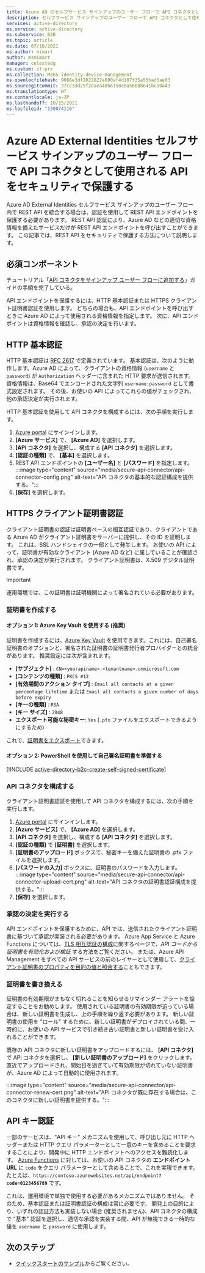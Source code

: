 ```yaml
---
title: Azure AD のセルフサービス サインアップのユーザー フローで API コネクタとして使用される API をセキュリティで保護する
description: セルフサービス サインアップのユーザー フローで API コネクタとして使用されるカスタム RESTful API をセキュリティで保護します。
services: active-directory
ms.service: active-directory
ms.subservice: B2B
ms.topic: article
ms.date: 07/16/2021
ms.author: mimart
author: msmimart
manager: celestedg
ms.custom: it-pro
ms.collection: M365-identity-device-management
ms.openlocfilehash: 9086e3df2022822e890af4d187f35a55bad5ae03
ms.sourcegitcommit: 37cc33d25f2daea40b6158a8a56b08641bca0a43
ms.translationtype: HT
ms.contentlocale: ja-JP
ms.lasthandoff: 10/15/2021
ms.locfileid: "130074116"
---
```

# <a name="secure-your-api-used-an-api-connector-in-azure-ad-external-identities-self-service-sign-up-user-flows"></a>Azure AD External Identities セルフサービス サインアップのユーザー フローで API コネクタとして使用される API をセキュリティで保護する

Azure AD External Identities セルフサービス サインアップのユーザー フロー内で REST API を統合する場合は、認証を使用して REST API エンドポイントを保護する必要があります。 REST API 認証により、Azure AD などの適切な資格情報を備えたサービスだけが REST API エンドポイントを呼び出すことができます。 この記事では、REST API をセキュリティで保護する方法について説明します。 

## <a name="prerequisites"></a>必須コンポーネント
チュートリアル「[API コネクタをサインアップ ユーザー フローに追加する](self-service-sign-up-add-api-connector.md)」ガイドの手順を完了している。

API エンドポイントを保護するには、HTTP 基本認証または HTTPS クライアント証明書認証を使用します。 どちらの場合も、API エンドポイントを呼び出すときに Azure AD によって使用される資格情報を指定します。 次に、API エンドポイントは資格情報を確認し、承認の決定を行います。


## <a name="http-basic-authentication"></a>HTTP 基本認証

HTTP 基本認証は [RFC 2617](https://tools.ietf.org/html/rfc2617) で定義されています。 基本認証は、次のように動作します。Azure AD によって、クライアントの資格情報 (`username` と `password`) が `Authorization` ヘッダーに含まれた HTTP 要求が送信されます。 資格情報は、Base64 でエンコードされた文字列 `username:password` として書式設定されます。 その後、お使いの API によってこれらの値がチェックされ、他の承認決定が実行されます。

HTTP 基本認証を使用して API コネクタを構成するには、次の手順を実行します。

1. [Azure portal](https://portal.azure.com/) にサインインします。
2. **[Azure サービス]** で、 **[Azure AD]** を選択します。
3. **[API コネクタ]** を選択し、構成する **[API コネクタ]** を選択します。
4. **[認証の種類]** で、 **[基本]** を選択します。
5. REST API エンドポイントの **[ユーザー名]** と **[パスワード]** を指定します。
    :::image type="content" source="media/secure-api-connector/api-connector-config.png" alt-text="API コネクタの基本的な認証構成を提供する。":::
6. **[保存]** を選択します。

## <a name="https-client-certificate-authentication"></a>HTTPS クライアント証明書認証

クライアント証明書の認証は証明書ベースの相互認証であり、クライアントである Azure AD がクライアント証明書をサーバーに提供し、その ID を証明します。 これは、SSL ハンドシェイクの一部として発生します。 お使いの API によって、証明書が有効なクライアント (Azure AD など) に属していることが確認され、承認の決定が実行されます。 クライアント証明書は、X.509 デジタル証明書です。 

> [!IMPORTANT]
> 運用環境では、この証明書は証明機関によって署名されている必要があります。

### <a name="create-a-certificate"></a>証明書を作成する

#### <a name="option-1-use-azure-key-vault-recommended"></a>オプション 1: Azure Key Vault を使用する (推奨)

証明書を作成するには、[Azure Key Vault](../../key-vault/certificates/create-certificate.md) を使用できます。これには、自己署名証明書のオプションと、署名された証明書の証明書発行者プロバイダーとの統合があります。 推奨設定には次が含まれます。
- **[サブジェクト]** : `CN=<yourapiname>.<tenantname>.onmicrosoft.com`
- **[コンテンツの種類]** : `PKCS #12`
- **[有効期間のアクション タイプ]** : `Email all contacts at a given percentage lifetime` または `Email all contacts a given number of days before expiry`
- **[キーの種類]** : `RSA`
- **[キー サイズ]** : `2048`
- **エクスポート可能な秘密キー**: `Yes` (`.pfx` ファイルをエクスポートできるようにするため)

これで、[証明書をエクスポート](../../key-vault/certificates/how-to-export-certificate.md)できます。

#### <a name="option-2-prepare-a-self-signed-certificate-using-powershell"></a>オプション 2: PowerShell を使用して自己署名証明書を準備する

[!INCLUDE [active-directory-b2c-create-self-signed-certificate](../../../includes/active-directory-b2c-create-self-signed-certificate.md)]

### <a name="configure-your-api-connector"></a>API コネクタを構成する

クライアント証明書認証を使用して API コネクタを構成するには、次の手順を実行します。

1. [Azure portal](https://portal.azure.com/) にサインインします。
2. **[Azure サービス]** で、 **[Azure AD]** を選択します。
3. **[API コネクタ]** を選択し、構成する **[API コネクタ]** を選択します。
4. **[認証の種類]** で **[証明書]** を選択します。
5. **[証明書のアップロード]** ボックスで、秘密キーを備えた証明書の .pfx ファイルを選択します。
6. **[パスワードの入力]** ボックスに、証明書のパスワードを入力します。
  :::image type="content" source="media/secure-api-connector/api-connector-upload-cert.png" alt-text="API コネクタの証明書認証構成を提供する。":::
7. **[保存]** を選択します。

### <a name="perform-authorization-decisions"></a>承認の決定を実行する 
API エンドポイントを保護するために、API では、送信されたクライアント証明書に基づいて承認が実装される必要があります。 Azure App Service と Azure Functions については、[TLS 相互認証の構成](../../app-service/app-service-web-configure-tls-mutual-auth.md)に関するページで、*API コードから証明書を有効化および検証* する方法をご覧ください。  または、Azure API Management をすべての API サービスの前のレイヤーとして使用して、[クライアント証明書のプロパティを目的の値と照合する](
../../api-management/api-management-howto-mutual-certificates-for-clients.md)こともできます。

### <a name="renewing-certificates"></a>証明書を書き換える
証明書の有効期限がまもなく切れることを知らせるリマインダー アラートを設定することをお勧めします。 使用されている証明書の有効期限が迫っている場合は、新しい証明書を生成し、上の手順を繰り返す必要があります。 新しい証明書の使用を "ロール" するために、新しい証明書がデプロイされている間、一時的に、お使いの API サービスで引き続き古い証明書と新しい証明書を受け入れることができます。 

既存の API コネクタに新しい証明書をアップロードするには、 **[API コネクタ]** で API コネクタを選択し、 **[新しい証明書のアップロード]** をクリックします。 直近でアップロードされ、開始日を過ぎていて有効期限が切れていない証明書が、Azure AD によって自動的に使用されます。

  :::image type="content" source="media/secure-api-connector/api-connector-renew-cert.png" alt-text="API コネクタが既に存在する場合は、このコネクタに新しい証明書を提供する。":::

## <a name="api-key-authentication"></a>API キー認証

一部のサービスは、"API キー" メカニズムを使用して、呼び出し元に HTTP ヘッダーまたは HTTP クエリ パラメーターとして一意のキーを含めることを要求することにより、開発中に HTTP エンドポイントへのアクセスを難読化します。 [Azure Functions](../../azure-functions/functions-bindings-http-webhook-trigger.md#authorization-keys) に対しては、お使いの API コネクタの **エンドポイント URL** に `code` をクエリ パラメーターとして含めることで、これを実現できます。 たとえば、`https://contoso.azurewebsites.net/api/endpoint`<b>`?code=0123456789`</b> です。 

これは、運用環境で単独で使用する必要があるメカニズムではありません。 そのため、基本認証または証明書認証の構成は常に必要です。 開発上の目的により、いずれの認証方法も実装しない場合 (推奨されません)、API コネクタの構成で "基本" 認証を選択し、適切な承認を実装する間、API が無視できる一時的な値を `username` と `password` に使用します。

## <a name="next-steps"></a>次のステップ
- [クイックスタートのサンプル](code-samples-self-service-sign-up.md#api-connector-azure-function-quickstarts)からご覧ください。
